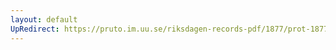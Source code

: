 ```yaml
---
layout: default
UpRedirect: https://pruto.im.uu.se/riksdagen-records-pdf/1877/prot-1877--fk--013/prot-1877--fk--013_013.pdf
---
```


